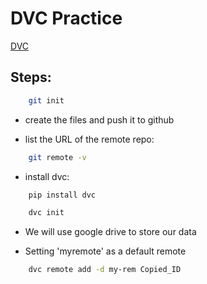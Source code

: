 # DVC Practice

[DVC](https://dvc.org/doc/start)

## Steps:

```bash
    git init
```

* create the files and push it to github

* list the URL of the remote repo:
```bash
    git remote -v
```

* install dvc:
```bash
    pip install dvc
```

```bash
    dvc init
```

* We will use google drive to store our data

* Setting 'myremote' as a default remote
```bash
    dvc remote add -d my-rem Copied_ID
```